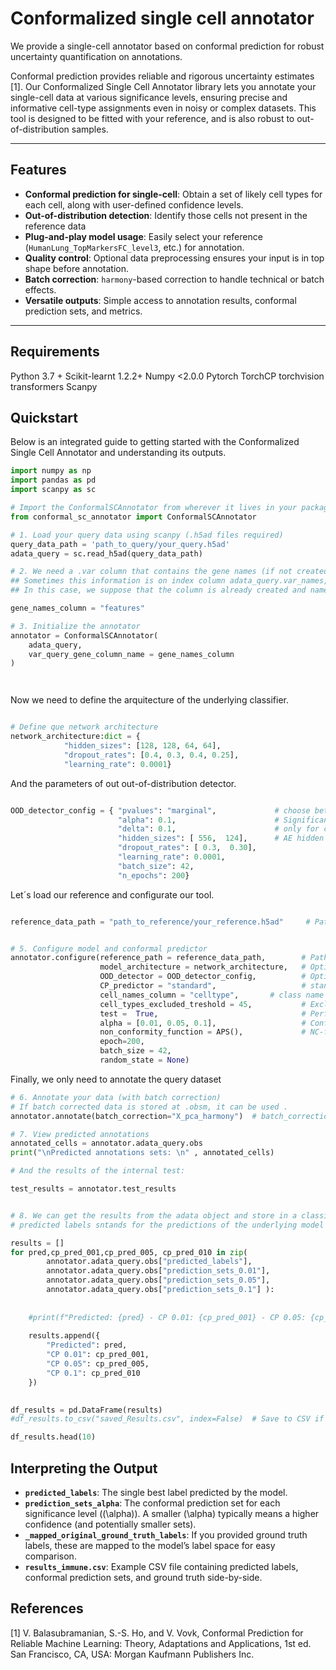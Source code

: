 # Conformalized single cell annotator


We provide a single-cell annotator based on conformal prediction for robust uncertainty quantification on annotations.

Conformal prediction provides reliable and rigorous uncertainty estimates [1]. Our Conformalized Single Cell Annotator library lets you annotate your single-cell data at various significance levels, ensuring precise and informative cell-type assignments even in noisy or complex datasets. This tool is designed to be fitted with your reference, and is also robust to out-of-distribution samples.

---

## Features

- **Conformal prediction for single-cell**: Obtain a set of likely cell types for each cell, along with user-defined confidence levels.  
- **Out-of-distribution detection**: Identify those cells not present in the reference data
- **Plug-and-play model usage**: Easily select your reference (`HumanLung_TopMarkersFC_level3`, etc.) for annotation.  
- **Quality control**: Optional data preprocessing ensures your input is in top shape before annotation.  
- **Batch correction**:  `harmony`-based correction to handle technical or batch effects.    
- **Versatile outputs**: Simple access to annotation results, conformal prediction sets, and metrics.

---



## Requirements

Python 3.7 +
Scikit-learnt 1.2.2+
Numpy <2.0.0
Pytorch
TorchCP
torchvision
transformers
Scanpy



## Quickstart
Below is an integrated guide to getting started with the Conformalized Single Cell Annotator and understanding its outputs.





```python
import numpy as np
import pandas as pd
import scanpy as sc

# Import the ConformalSCAnnotator from wherever it lives in your package
from conformal_sc_annotator import ConformalSCAnnotator

# 1. Load your query data using scanpy (.h5ad files required)
query_data_path = 'path_to_query/your_query.h5ad'
adata_query = sc.read_h5ad(query_data_path)

# 2. We need a .var column that contains the gene names (if not created).
## Sometimes this information is on index column adata_query.var_names, but we explicity in a new column if not exist .
## In this case, we suppose that the column is already created and named: "features".

gene_names_column = "features" 

# 3. Initialize the annotator
annotator = ConformalSCAnnotator(
    adata_query,
    var_query_gene_column_name = gene_names_column 
)




```
Now we need to define the arquitecture of the underlying classifier.

```python

# Define que network architecture   
network_architecture:dict = {   
            "hidden_sizes": [128, 128, 64, 64],
            "dropout_rates": [0.4, 0.3, 0.4, 0.25],
            "learning_rate": 0.0001}

```
And the parameters of out out-of-distribution detector.

```python

OOD_detector_config = { "pvalues": "marginal",             # choose between marginal or conditional. Def: "marginal"
                        "alpha": 0.1,                      # Significance level for the hyoothesis test
                        "delta": 0.1,                      # only for conditional pvalues
                        "hidden_sizes": [ 556,  124],      # AE hidden sizes and topology of the network
                        "dropout_rates": [ 0.3,  0.30],
                        "learning_rate": 0.0001,
                        "batch_size": 42,
                        "n_epochs": 200}

```

Let´s load our reference and configurate our tool.

```python

reference_data_path = "path_to_reference/your_reference.h5ad"     # Path to the reference data


# 5. Configure model and conformal predictor
annotator.configure(reference_path = reference_data_path,        # Path to the reference data in format .h5ad
                    model_architecture = network_architecture,   # Optional, if not provided, default values will be used
                    OOD_detector = OOD_detector_config,          # Optional, if not provided, default values will be used
                    CP_predictor = "standard",                   # standard, mondrian or cluster
                    cell_names_column = "celltype",       # class name for fitting the model.  cell_type or celltype_level3 
                    cell_types_excluded_treshold = 45,           # Exclude cell types with less than 50 cells
                    test =  True,                                # Perform internal test of the model
                    alpha = [0.01, 0.05, 0.1],                   # Confidence of the predictions (can be a single element)
                    non_conformity_function = APS(),             # NC-function provided by or compatible with torchCP   (APS, RAPS, THR) 
                    epoch=200,
                    batch_size = 42,
                    random_state = None) 

```
Finally, we only need to annotate the query dataset

```python
# 6. Annotate your data (with batch correction)
# If batch corrected data is stored at .obsm, it can be used .
annotator.annotate(batch_correction="X_pca_harmony")  # batch_correction: None, "X_pca_harmony" or "'X_pca"
```

```python
# 7. View predicted annotations
annotated_cells = annotator.adata_query.obs
print("\nPredicted annotations sets: \n" , annotated_cells)

# And the results of the internal test:

test_results = annotator.test_results

```

```python

# 8. We can get the results from the adata object and store in a classical df:
# predicted labels sntands for the predictions of the underlying model without conformal prediction.

results = []
for pred,cp_pred_001,cp_pred_005, cp_pred_010 in zip(
        annotator.adata_query.obs["predicted_labels"],
        annotator.adata_query.obs["prediction_sets_0.01"],
        annotator.adata_query.obs["prediction_sets_0.05"],
        annotator.adata_query.obs["prediction_sets_0.1"] ):
        
        
    #print(f"Predicted: {pred} - CP 0.01: {cp_pred_001} - CP 0.05: {cp_pred_005} - CP 0.10: {cp_pred_010}")
        
    results.append({
        "Predicted": pred,
        "CP 0.01": cp_pred_001,
        "CP 0.05": cp_pred_005,
        "CP 0.1": cp_pred_010
    })
    

df_results = pd.DataFrame(results)
#df_results.to_csv("saved_Results.csv", index=False)  # Save to CSV if needed

df_results.head(10)

```

## Interpreting the Output

- **`predicted_labels`**: The single best label predicted by the model.  
- **`prediction_sets_alpha`**: The conformal prediction set for each significance level (\(\alpha\)). A smaller \(\alpha\) typically means a higher confidence (and potentially smaller sets).  
- **`_mapped_original_ground_truth_labels`**: If you provided ground truth labels, these are mapped to the model’s label space for easy comparison.  
- **`results_immune.csv`**: Example CSV file containing predicted labels, conformal prediction sets, and ground truth side-by-side.


## References 


[1] V. Balasubramanian, S.-S. Ho, and V. Vovk, Conformal Prediction
for Reliable Machine Learning: Theory, Adaptations and Applications,
1st ed. San Francisco, CA, USA: Morgan Kaufmann Publishers Inc.

